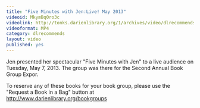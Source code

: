 ```yaml
---
title: "Five Minutes with Jen:Live! May 2013"
videoid: MkymBq0ro3c
videolink: http://tonks.darienlibrary.org/1/archives/video/dlrecommends/20130507_five_minutes_jen_live.mp4
videoformat: MP4
category: dlrecommends
layout: video
published: yes
---
```


Jen presented her spectacular "Five Minutes with Jen" to a live audience on Tuesday, May 7, 2013. The group was there for the Second Annual Book Group Expor. 

To reserve any of these books for your book group, please use the "Request a Book in a Bag" button at http://www.darienlibrary.org/bookgroups